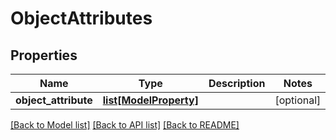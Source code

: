 # ObjectAttributes

## Properties
Name | Type | Description | Notes
------------ | ------------- | ------------- | -------------
**object_attribute** | [**list[ModelProperty]**](ModelProperty.md) |  | [optional] 

[[Back to Model list]](../README.md#documentation-for-models) [[Back to API list]](../README.md#documentation-for-api-endpoints) [[Back to README]](../README.md)

